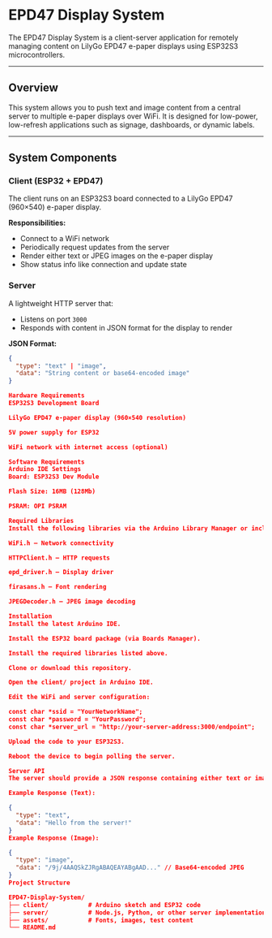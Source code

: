 # EPD47 Display System

The EPD47 Display System is a client-server application for remotely managing content on LilyGo EPD47 e-paper displays using ESP32S3 microcontrollers.

---

## Overview

This system allows you to push text and image content from a central server to multiple e-paper displays over WiFi. It is designed for low-power, low-refresh applications such as signage, dashboards, or dynamic labels.

---

## System Components

### Client (ESP32 + EPD47)

The client runs on an ESP32S3 board connected to a LilyGo EPD47 (960×540) e-paper display.

**Responsibilities:**

- Connect to a WiFi network
- Periodically request updates from the server
- Render either text or JPEG images on the e-paper display
- Show status info like connection and update state

### Server

A lightweight HTTP server that:

- Listens on port `3000`
- Responds with content in JSON format for the display to render

**JSON Format:**

```json
{
  "type": "text" | "image",
  "data": "String content or base64-encoded image"
}

Hardware Requirements
ESP32S3 Development Board

LilyGo EPD47 e-paper display (960×540 resolution)

5V power supply for ESP32

WiFi network with internet access (optional)

Software Requirements
Arduino IDE Settings
Board: ESP32S3 Dev Module

Flash Size: 16MB (128Mb)

PSRAM: OPI PSRAM

Required Libraries
Install the following libraries via the Arduino Library Manager or include them manually:

WiFi.h – Network connectivity

HTTPClient.h – HTTP requests

epd_driver.h – Display driver

firasans.h – Font rendering

JPEGDecoder.h – JPEG image decoding

Installation
Install the latest Arduino IDE.

Install the ESP32 board package (via Boards Manager).

Install the required libraries listed above.

Clone or download this repository.

Open the client/ project in Arduino IDE.

Edit the WiFi and server configuration:

const char *ssid = "YourNetworkName";
const char *password = "YourPassword";
const char *server_url = "http://your-server-address:3000/endpoint";

Upload the code to your ESP32S3.

Reboot the device to begin polling the server.

Server API
The server should provide a JSON response containing either text or image content.

Example Response (Text):

{
  "type": "text",
  "data": "Hello from the server!"
}
Example Response (Image):

{
  "type": "image",
  "data": "/9j/4AAQSkZJRgABAQEAYABgAAD..." // Base64-encoded JPEG
}
Project Structure

EPD47-Display-System/
├── client/           # Arduino sketch and ESP32 code
├── server/           # Node.js, Python, or other server implementation
├── assets/           # Fonts, images, test content
└── README.md
